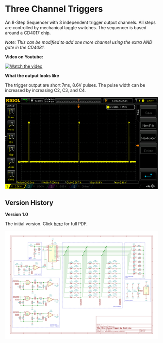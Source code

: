 # Three Channel Triggers
An 8-Step Sequencer with 3 independent trigger output channels. All steps are controlled by mechanical toggle switches. The sequencer is based around a CD4017 chip.

*Note: This can be modified to add one more channel using the extra AND gate in the CD4081.*

**Video on Youtube:**

[![Watch the video](https://img.youtube.com/vi/QXabA5EZKmw/hqdefault.jpg)](https://www.youtube.com/watch?v=QXabA5EZKmw)


**What the output looks like**

The trigger output are short 7ms, 8.6V pulses. The pulse width can be increased by increasing C2, C3, and C4.

<img src="https://raw.githubusercontent.com/benjiao/ThreeChannelTriggers/master/OscilloscopeOutput.png">


## Version History

**Version 1.0**

The initial version. Click [here](https://github.com/benjiao/ThreeChannelTriggers/raw/master/Exports/ThreeChannelTriggers%20v1.0.pdf) for full PDF.

<img src="https://raw.githubusercontent.com/benjiao/ThreeChannelTriggers/master/Exports/ThreeChannelTriggers%20v1.0.svg">

